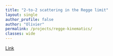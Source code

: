 ```yaml
---
title: "2-to-2 scattering in the Regge limit"
layout: single
author_profile: false
author: "Olivier" 
permalink: /projects/regge-kinematics/
classes: wide
---
```


[Link](https://olivierwitteveen.github.io/assets/pdfs/olivier_dissertation.pdf)